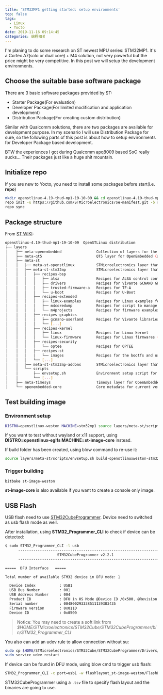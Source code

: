 ```yaml
---
title: 'STM32MP1 getting started: setup environments'
top: false
tags:
  - Linux
  - Yocto
date: 2019-11-16 09:14:45
categories: 编程相关
---
```

I'm planing to do some research on ST newest MPU series: STM32MP1. It's a Cortex A7(solo or dual core) + M4 solution, not very powerful but the price might be very competitive. In this post we will setup the development environments.
<!--more-->

## Choose the suitable base software package
There are 3 basic software packages provided by ST:
- Starter Package(For evaluation)
- Developer Package(For limited modification and application development)
- Distribution Package(For creating custom distribution)

Similar with Qualcomm solutions, there are two packages are available for development purpose. In my scenario I will use Distribution Package for sure, so the following parts of this post is about how to setup environments for Developer Package based development.

BTW the experiences I got during Qualcomm apq8009 based SoC really sucks... Their packages just like a huge shit mountain.

## Initialize repo
If you are new to Yocto, you need to install some packages before start(i.e. **repo**)
```bash
mkdir openstlinux-4.19-thud-mp1-19-10-09 && cd openstlinux-4.19-thud-mp1-19-10-09
repo init -u https://github.com/STMicroelectronics/oe-manifest.git -b refs/tags/openstlinux-4.19-thud-mp1-19-10-09
repo sync
```
## Package structure

From [ST WIKI](https://wiki.st.com/stm32mpu/wiki/STM32MP1_Distribution_Package):

```bash
openstlinux-4.19-thud-mp1-19-10-09  OpenSTLinux distribution
├── layers 
│    ├── meta-openembedded                Collection of layers for the OpenEmbedded-Core universe (OpenEmbedded standard)
│    ├── meta-qt5                         QT5 layer for OpenEmbedded (standard)
│    ├── meta-st
│    │   ├── meta-st-openstlinux          STMicroelectronics layer that contains the frameworks and images settings for the OpenSTLinux distribution
│    │   ├── meta-st-stm32mp              STMicroelectronics layer that contains the description of the BSP for the STM32 MPU devices
│    │   │   ├── recipes-bsp
│    │   │   │   ├── alsa                 Recipes for ALSA control configuration
│    │   │   │   ├── drivers              Recipes for Vivante GCNANO GPU kernel drivers
│    │   │   │   ├── trusted-firmware-a   Recipes for TF-A
│    │   │   │   └── u-boot               Recipes for U-Boot
│    │   │   ├── recipes-extended
│    │   │   │   ├── linux-examples       Recipes for Linux examples for STM32 MPU devices
│    │   │   │   ├── m4coredump           Recipes for script to manage coredump of cortexM4
│    │   │   │   └── m4projects           Recipes for firmware examples for Cortex M4
│    │   │   ├── recipes-graphics
│    │   │   │   ├── gcnano-userland      Recipes for Vivante libraries OpenGL ES, OpenVG and EGL (multi backend)
│    │   │   │   └── [...]
│    │   │   ├── recipes-kernel
│    │   │   │   ├── linux                Recipes for Linux kernel
│    │   │   │   └── linux-firmware       Recipes for Linux firmwares (example, Bluetooth firmware)
│    │   │   ├── recipes-security
│    │   │   │   └── optee                Recipes for OPTEE
│    │   │   ├── recipes-st
│    │   │   │   └── images               Recipes for the bootfs and userfs partitions binaries
│    │   │   └── [...]
│    │   ├── meta-st-stm32mp-addons       STMicroelectronics layer that helps managing the STM32CubeMX integration
│    │   └── scripts
│    │       ├── envsetup.sh              Environment setup script for Distribution Package
│    │       └── [...]
│    ├── meta-timesys                     Timesys layer for OpenEmbedded (standard)
│    └── openembedded-core                Core metadata for current versions of OpenEmbedded (standard)
```

## Test building image
### Environment setup
```bash
DISTRO=openstlinux-weston MACHINE=stm32mp1 source layers/meta-st/scripts/envsetup.sh
```
If you want to test without wayland or x11 support, using **DISTRO=openstlinux-eglfs MACHINE=st-image-core** instead.

If build folder has been created, using blow command to re-use it:
```bash
source layers/meta-st/scripts/envsetup.sh build-openstlinuxweston-stm32mp1/
```
### Trigger building
```bash
bitbake st-image-weston
```
**st-image-core** is also available if you want to create a console only image.

## USB Flash
USB flash need to use [STM32CubeProgrammer](https://my.st.com/content/my_st_com/en/products/development-tools/software-development-tools/stm32-software-development-tools/stm32-programmers/stm32cubeprog.html). Device need to switched as usb flash mode as well.

After installation, using **STM32_Programmer_CLI** to check if device can be detected:
```bash
$ sudo STM32_Programmer_CLI -l usb
      -------------------------------------------------------------------
                        STM32CubeProgrammer v2.2.1                  
      -------------------------------------------------------------------

=====  DFU Interface   =====

Total number of available STM32 device in DFU mode: 1

  Device Index           : USB1
  USB Bus Number         : 001
  USB Address Number     : 004
  Product ID             : DFU in HS Mode @Device ID /0x500, @Revision ID /0x0000
  Serial number          : 004800293338511139303435
  Firmware version       : 0x0110
  Device ID              : 0x0500

```
> Notice: You may need to create a soft link from *$HOME/STMicroelectronics/STM32Cube/STM32CubeProgrammer/bin/STM32_Programmer_CLI*

You also can add an udev rule to allow connection without su:
```bash
sudo cp $HOME/STMicroelectronics/STM32Cube/STM32CubeProgrammer/Drivers/rules/50-usb-conf.rules /etc/udev/rules.d/
sudo service udev restart
```
If device can be found in DFU mode, using blow cmd to trigger usb flash:
```bash
STM32_Programmer_CLI -c port=usb1 -w flashlayout_st-image-weston/FlashLayout_xxxxxx.tsv
```
STM32CubeProgrammer using a `.tsv` file to specify flash layout and the binaries are going to use.
